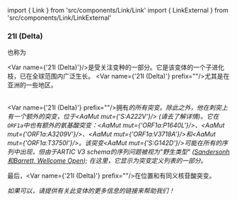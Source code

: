 import { Link } from 'src/components/Link/Link'
import { LinkExternal } from 'src/components/Link/LinkExternal'


<MdxContent filepath="VoCHeader.md'" />

### 21I (Delta)
也称为<Who name="Delta" />

<Var name={'21I (Delta)'}/>是受关注变种<Who name="Delta" />的一部分。它是该变体的一个子进化枝，已在全球范围内广泛生长。 <Var name={'21I (Delta)'} prefix=""/>尤其是在亚洲的一些地区。
<br /><br />

<Var name={'21I (Delta)'} prefix=""/>拥有<Var name="21A (Delta)" prefix=""/>的所有突变。除此之外，他在刺突上有一个额外的突变，位于<AaMut mut={'S:A222V'}/> (请去<Var name="20E (EU1)" prefix=""/>了解详情)。它在<code>ORF1a</code>中也有额外的氨基酸突变：<AaMut mut={'ORF1a:P1640L'}/>、<AaMut mut={'ORF1a:A3209V'}/>、<AaMut mut={'ORF1a:V3718A'}/>和<AaMut mut={'ORF1a:T3750I'}/>。该突变<AaMut mut={'S:G142D'}/>可能在所有的<Who name="Delta" />序列中出现，但由于ARTIC V3 schema的序列问题被视为"野生类型" ([Sandersonh和Barrett, Wellcome Open](https://wellcomeopenresearch.org/articles/6-305/v1)); 在这里，它显示为突变定义列表的一部分。 

最后，<Var name={'21I (Delta)'} prefix=""/>在位置<NucMut mut="A5584G" />和<NucMut mut="C13019T" />有同义核苷酸突变。

_如果可以，请提供有关此变体的更多信息的链接来帮助我们！_

